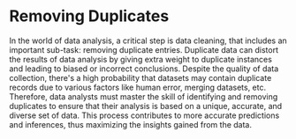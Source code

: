 # Removing Duplicates

In the world of data analysis, a critical step is data cleaning, that includes an important sub-task: removing duplicate entries. Duplicate data can distort the results of data analysis by giving extra weight to duplicate instances and leading to biased or incorrect conclusions. Despite the quality of data collection, there's a high probability that datasets may contain duplicate records due to various factors like human error, merging datasets, etc. Therefore, data analysts must master the skill of identifying and removing duplicates to ensure that their analysis is based on a unique, accurate, and diverse set of data. This process contributes to more accurate predictions and inferences, thus maximizing the insights gained from the data.